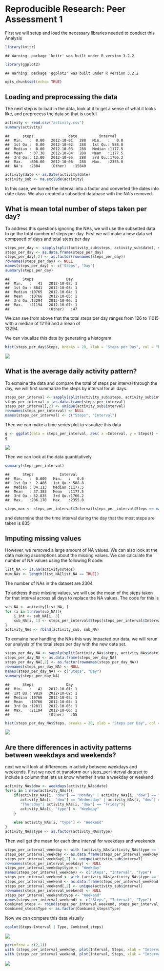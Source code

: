 # Reproducible Research: Peer Assessment 1


First we will setup and load the necessary libraries needed to conduct this 
Analysis

```r
library(knitr)
```

```
## Warning: package 'knitr' was built under R version 3.2.2
```

```r
library(ggplot2)
```

```
## Warning: package 'ggplot2' was built under R version 3.2.2
```

```r
opts_chunk$set(echo= TRUE)
```

## Loading and preprocessing the data
The next step is to load in the data, look at it to get a sense of what it
looks like, and preprocess the data so that is useful

```r
activity <- read.csv("activity.csv")
summary(activity)
```

```
##      steps                date          interval     
##  Min.   :  0.00   2012-10-01:  288   Min.   :   0.0  
##  1st Qu.:  0.00   2012-10-02:  288   1st Qu.: 588.8  
##  Median :  0.00   2012-10-03:  288   Median :1177.5  
##  Mean   : 37.38   2012-10-04:  288   Mean   :1177.5  
##  3rd Qu.: 12.00   2012-10-05:  288   3rd Qu.:1766.2  
##  Max.   :806.00   2012-10-06:  288   Max.   :2355.0  
##  NA's   :2304     (Other)   :15840
```

```r
activity$date <- as.Date(activity$date)
activity_sub <- na.exclude(activity)
```
In this case, we turned the interval into a factor and converted the dates into date class. We also created a subsetted database with the NA's removed.

## What is mean total number of steps taken per day?
To address this questions ignoring the NAs, we will use the subsetted data to
ge the total number of steps per day. First we will make a new data set compsoed of days and total steps per day

```r
steps_per_day <- sapply(split(activity_sub$steps, activity_sub$date), sum)
steps_per_day <- as.data.frame(steps_per_day)
steps_per_day[,2] <- as.factor(rownames(steps_per_day))
rownames(steps_per_day) <- NULL
names(steps_per_day) <- c("Steps", "Day")
summary(steps_per_day)
```

```
##      Steps               Day    
##  Min.   :   41   2012-10-02: 1  
##  1st Qu.: 8841   2012-10-03: 1  
##  Median :10765   2012-10-04: 1  
##  Mean   :10766   2012-10-05: 1  
##  3rd Qu.:13294   2012-10-06: 1  
##  Max.   :21194   2012-10-07: 1  
##                  (Other)   :47
```

We can see from above that the total steps per day ranges from 126 to 11015 with a median of 12116 and a mean of   
13294.

We can visualize this data by generating a histogram

```r
hist(steps_per_day$Steps, breaks = 20, xlab = "Steps per Day", col = "blue")
```

![](PA1_template_files/figure-html/unnamed-chunk-3-1.png) 

## What is the average daily activity pattern?
To exmaine the data and compare the total of steps per interval through the day, we will first summarize the steps by interval for all days. 


```r
steps_per_interval <- sapply(split(activity_sub$steps, activity_sub$interval), mean)
steps_per_interval <- as.data.frame(steps_per_interval)
steps_per_interval[,2] <- unique(activity_sub$interval)
rownames(steps_per_interval) <- NULL
names(steps_per_interval) <- c("Steps", "Interval")
```

Then we can make a time series plot to visualize this data

```r
g <- ggplot(data = steps_per_interval, aes( x =Interval, y = Steps)) + geom_line()
g
```

![](PA1_template_files/figure-html/unnamed-chunk-5-1.png) 

Then we can look at the data quantitatively 

```r
summary(steps_per_interval)
```

```
##      Steps            Interval     
##  Min.   :  0.000   Min.   :   0.0  
##  1st Qu.:  2.486   1st Qu.: 588.8  
##  Median : 34.113   Median :1177.5  
##  Mean   : 37.383   Mean   :1177.5  
##  3rd Qu.: 52.835   3rd Qu.:1766.2  
##  Max.   :206.170   Max.   :2355.0
```

```r
steps_max <- steps_per_interval$Interval[steps_per_interval$Steps == max(steps_per_interval$Steps)]
```
and determine that the time interval during the day that the most steps are taken is 835


## Imputing missing values
However, we removed a large amount of NA values. We can also look at the data
making asusmptions about the missing values. We can calculate the number of NA values using the following R code: 

```r
list_NA <- is.na(activity$steps)
num_NAs <- length(list_NA[list_NA == TRUE])
```

The number of NAs in the dataset are 2304

To address these missing values, we will use the mean of the steps taken for 
that interval across all days to replace the NA values. The code for this is 

```r
sub_NA <- activity[list_NA, ]
for (i in 1:nrow(sub_NA)){
    i_int <- sub_NA[i, 3]
    sub_NA[i, 1] <- steps_per_interval$Steps[steps_per_interval$Interval == i_int]
}
activity_NAs <- rbind(activity_sub, sub_NA)
```
To exmaine how handling the NAs this way impacted our data, we will rerun our analysis of the total steps per day with the new data set.


```r
steps_per_day_NA <- sapply(split(activity_NAs$steps, activity_NAs$date), sum)
steps_per_day_NA <- as.data.frame(steps_per_day_NA)
steps_per_day_NA[,2] <- as.factor(rownames(steps_per_day_NA))
rownames(steps_per_day_NA) <- NULL
names(steps_per_day_NA) <- c("Steps", "Day")
summary(steps_per_day_NA)
```

```
##      Steps               Day    
##  Min.   :   41   2012-10-01: 1  
##  1st Qu.: 9819   2012-10-02: 1  
##  Median :10766   2012-10-03: 1  
##  Mean   :10766   2012-10-04: 1  
##  3rd Qu.:12811   2012-10-05: 1  
##  Max.   :21194   2012-10-06: 1  
##                  (Other)   :55
```

```r
hist(steps_per_day_NA$Steps, breaks = 20, xlab = "Steps per Day", col = "blue")
```

![](PA1_template_files/figure-html/unnamed-chunk-9-1.png) 


## Are there differences in activity patterns between weekdays and weekends?
next we will look at differences in activity betwene weekdays and weekends. First we need ot transform our steps_per interval dataset to include a column that lets us know whether it was a weekday or weekend

```r
activity_NAs$dow <- weekdays(activity_NAs$date)
for(i in 1:nrow(activity_NAs)){
    if(activity_NAs[i, "dow"] == "Monday" | activity_NAs[i, "dow"] == "Tuesday" |
       activity_NAs[i, "dow"] == "Wednesday" | activity_NAs[i, "dow"] == 
       "Thursday"| activity_NAs[i, "dow"] == "Friday"){
       activity_NAs[i, "type"] <- "Weekday" 
    }    
    
    else activity_NAs[i, "type"] <- "Weekend" 
}
activity_NAs$type <- as.factor(activity_NAs$type)
```
Then well get the mean for each time interval for weekdays and weekends

```r
steps_per_interval_weekday <- with (activity_NAs[activity_NAs$type == "Weekday", ], sapply(split(steps, interval), mean))
steps_per_interval_weekday <- as.data.frame(steps_per_interval_weekday)
steps_per_interval_weekday[,2] <- unique(activity_sub$interval)
rownames(steps_per_interval_weekday) <- NULL
steps_per_interval_weekday$type <- "Weekday"
names(steps_per_interval_weekday) <- c("Steps", "Interval", "Type")
steps_per_interval_weekend <- with (activity_NAs[activity_NAs$type == "Weekend", ], sapply(split(steps, interval), mean))
steps_per_interval_weekend <- as.data.frame(steps_per_interval_weekend)
steps_per_interval_weekend[,2] <- unique(activity_sub$interval)
rownames(steps_per_interval_weekend) <- NULL
steps_per_interval_weekend$type <- "Weekend"
names(steps_per_interval_weekend) <- c("Steps", "Interval", "Type")
Combined_steps <- rbind(steps_per_interval_weekend, steps_per_interval_weekday)
Combined_steps$Type <- as.factor(Combined_steps$Type)
```

Now we can compare this data visually

```r
coplot(Steps~Interval | Type, Combined_steps)
```

![](PA1_template_files/figure-html/unnamed-chunk-12-1.png) 

```r
par(mfrow = c(2,1))
with (steps_per_interval_weekday, plot(Interval, Steps, xlab = "Intervals", ylab = "Steps", main = "Weekdays", type = "l"))
with (steps_per_interval_weekend, plot(Interval, Steps, xlab = "Intervals", ylab = "Steps", main = "Weekends", type = "l"))
```

![](PA1_template_files/figure-html/unnamed-chunk-12-2.png) 
